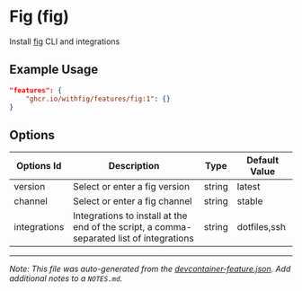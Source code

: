 
# Fig (fig)

Install [fig](https://fig.io) CLI and integrations

## Example Usage

```json
"features": {
    "ghcr.io/withfig/features/fig:1": {}
}
```

## Options

| Options Id | Description | Type | Default Value |
|-----|-----|-----|-----|
| version | Select or enter a fig version | string | latest |
| channel | Select or enter a fig channel | string | stable |
| integrations | Integrations to install at the end of the script, a comma-separated list of integrations | string | dotfiles,ssh |



---

_Note: This file was auto-generated from the [devcontainer-feature.json](https://github.com/withfig/features/blob/main/src/fig/devcontainer-feature.json).  Add additional notes to a `NOTES.md`._
